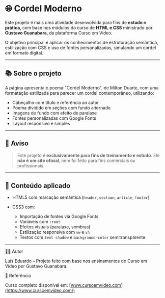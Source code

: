 # 🌐 Cordel Moderno

Este projeto é mais uma atividade desenvolvida para fins de **estudo e prática**, com base nos módulos do curso de **HTML e CSS** ministrado por **Gustavo Guanabara**, da plataforma Curso em Vídeo.

O objetivo principal é aplicar os conhecimentos de estruturação semântica, estilização com CSS e uso de fontes personalizadas, simulando um cordel em formato digital.

---

## 📚 Sobre o projeto

A página apresenta o poema "Cordel Moderno", de Milton Duarte, com uma formatação estilizada para parecer um cordel contemporâneo, utilizando:

* Cabeçalho com título e referência ao autor
* Poema dividido em seções com fundo alternado
* Imagens de fundo com efeito de paralaxe
* Fontes personalizadas com Google Fonts
* Layout responsivo e simples

---

## 🚧 Aviso

> Este projeto é **exclusivamente para fins de treinamento e estudo**.
> Ele **não é um site oficial**, nem foi feito para fins comerciais ou profissionais.

---

## 💼 Conteúdo aplicado

* HTML5 com marcação semântica (`header`, `section`, `article`, `footer`)
* CSS3 com:

  * Importação de fontes via Google Fonts
  * Variáveis com `:root`
  * Efeitos visuais (paralaxe, sombras)
  * Estilização responsiva com `vw` e `vh`
  * Textos com `text-shadow` e `background-color` semitransparente

---

🙋‍♂️ Autor

Luís Eduardo – Projeto feito com base nos ensinamentos do Curso em Vídeo por Gustavo Guanabara.

🔗 Referência

Curso completo disponível em: [www.cursoemvideo.com](https://www.cursoemvideo.com/)
